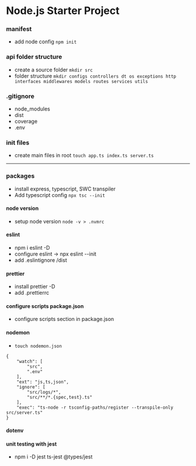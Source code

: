 # Node.js Starter Project

### manifest 
- add node config ``` npm init ```

### api folder structure
- create a source folder ``` mkdir src ```
- folder structure ```mkdir configs controllers dt
os exceptions http interfaces middlewares models routes services utils```

### .gitignore
- node_modules
- dist
- coverage
- .env
  
### init files
- create main files in root ``` touch app.ts index.ts server.ts ```
---
### packages
- install express, typescript, SWC transpiler
- Add typescript config ``` npx tsc --init ```

#### node version
- setup node version ``` node -v > .nvmrc ```

#### eslint 
- npm i eslint -D
- configure eslint -> npx eslint --init
- add .eslintignore /dist

#### prettier
- install prettier -D
- add .prettierrc 

#### configure scripts package.json
- configure scripts section in package.json

#### nodemon
- ```touch nodemon.json```
```
{
    "watch": [
        "src",
        ".env"
    ],
    "ext": "js,ts,json",
    "ignore": [
        "src/logs/*",
        "src/**/*.{spec,test}.ts"
    ],
    "exec": "ts-node -r tsconfig-paths/register --transpile-only src/server.ts"
}
```

#### dotenv 

#### unit testing with jest
- npm i -D jest ts-jest @types/jest
